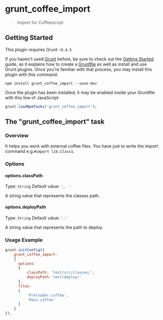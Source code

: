 # grunt_coffee_import

> Import for Coffeescript

## Getting Started
This plugin requires Grunt `~0.4.5`

If you haven't used [Grunt](http://gruntjs.com/) before, be sure to check out the [Getting Started](http://gruntjs.com/getting-started) guide, as it explains how to create a [Gruntfile](http://gruntjs.com/sample-gruntfile) as well as install and use Grunt plugins. Once you're familiar with that process, you may install this plugin with this command:

```shell
npm install grunt_coffee_import --save-dev
```

Once the plugin has been installed, it may be enabled inside your Gruntfile with this line of JavaScript:

```js
grunt.loadNpmTasks('grunt_coffee_import');
```

## The "grunt_coffee_import" task

### Overview
It helps you work with external coffee files. You have just to write the import command e.g.`#import lib.Class1`.

### Options

#### options.classPath
Type: `String`
Default value: `',  '`

A string value that represents the classes path.

#### options.deployPath
Type: `String`
Default value: `'.'`

A string value that represents the path to deploy.

### Usage Example

```js
grunt.initConfig({
    grunt_coffee_import:
    {
      options:
      {
          classPath: 'test/src/classes/',
          deployPath:'test/deploy/'
      },
      files:
      [
          'Preloader.coffee',
          'Main.coffee'
      ]
    }
});
```
